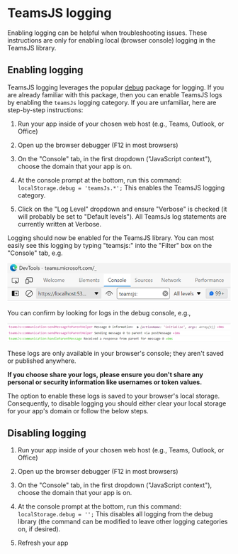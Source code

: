 # TeamsJS logging

Enabling logging can be helpful when troubleshooting issues. These instructions are only for enabling local (browser console) logging in the TeamsJS library.

## Enabling logging

TeamsJS logging leverages the popular [debug](https://www.npmjs.com/package/debug) package for logging. If you are already familiar with this package, then you can enable TeamsJS logs by enabling the `teamsJs` logging category. If you are unfamiliar, here are step-by-step instructions:

1. Run your app inside of your chosen web host (e.g., Teams, Outlook, or Office)

2. Open up the browser debugger (F12 in most browsers)

3. On the "Console" tab, in the first dropdown ("JavaScript context"), choose the domain that your app is on.

4. At the console prompt at the bottom, run this command: `localStorage.debug = 'teamsJs.*';` This enables the TeamsJS logging category.

5. Click on the "Log Level" dropdown and ensure "Verbose" is checked (it will probably be set to "Default levels"). All TeamsJs log statements are currently written at Verbose.

Logging should now be enabled for the TeamsJS library. You can most easily see this logging by typing "teamsjs:" into the "Filter" box on the "Console" tab, e.g.

![screenshot of filter textbox](filter.png)

You can confirm by looking for logs in the debug console, e.g.,

![screenshot of sample log statements](sample_logs.png)

These logs are only available in your browser's console; they aren't saved or published anywhere.

**If you choose share your logs, please ensure you don't share any personal or security information like usernames or token values.**

The option to enable these logs is saved to your browser's local storage. Consequently, to disable logging you should either clear your local storage for your app's domain or follow the below steps.

## Disabling logging

1. Run your app inside of your chosen web host (e.g., Teams, Outlook, or Office)

2. Open up the browser debugger (F12 in most browsers)

3. On the "Console" tab, in the first dropdown ("JavaScript context"), choose the domain that your app is on.

4. At the console prompt at the bottom, run this command: `localStorage.debug = '';` This disables all logging from the debug library (the command can be modified to leave other logging categories on, if desired).

5. Refresh your app
